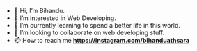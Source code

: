 - 👋 Hi, I’m Bihandu.
- 👀 I’m interested in Web Developing.
- 🌱 I’m currently learning to spend a better life in this world.
- 💞️ I’m looking to collaborate on web developing stuff.
- 📫 How to reach me <strong><u><b>https://instagram.com/bihanduathsara</b></u></strong>

<!---
Programmmer-Bihandu/Programmmer-Bihandu is a ✨ special ✨ repository because its `README.md` (this file) appears on your GitHub profile.
You can click the Preview link to take a look at your changes.
--->
